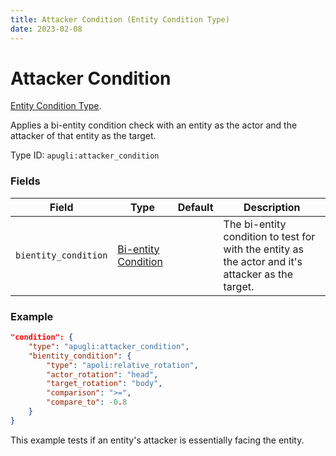 ```yaml
---
title: Attacker Condition (Entity Condition Type)
date: 2023-02-08
---
```


# Attacker Condition

[Entity Condition Type](../entity_condition_types.md).

Applies a bi-entity condition check with an entity as the actor and the attacker of that entity as the target.

Type ID: `apugli:attacker_condition`

### Fields

Field  | Type | Default | Description
-------|------|---------|-------------
`bientity_condition` | [Bi-entity Condition](https://origins.readthedocs.io/en/latest/types/bientity_condition_types/) | | The bi-entity condition to test for with the entity as the actor and it's attacker as the target.

### Example
```json
"condition": {
    "type": "apugli:attacker_condition",
    "bientity_condition": {
        "type": "apoli:relative_rotation",
        "actor_rotation": "head",
        "target_rotation": "body",
        "comparison": ">=",
        "compare_to": -0.8
    }
}
```
This example tests if an entity's attacker is essentially facing the entity.

